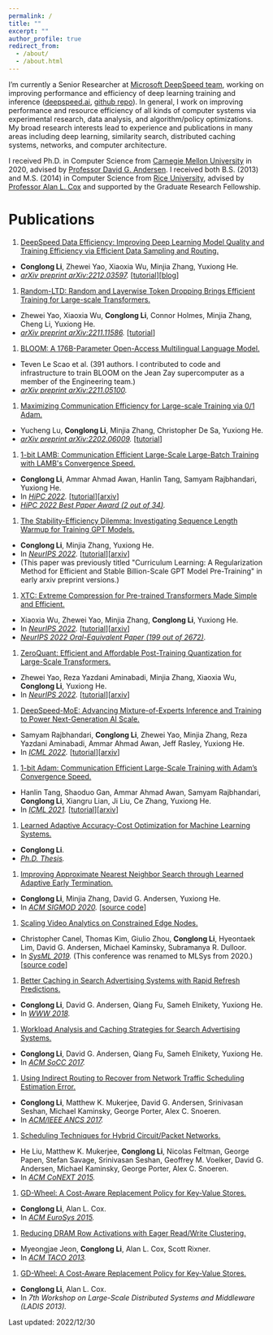 ```yaml
---
permalink: /
title: ""
excerpt: ""
author_profile: true
redirect_from: 
  - /about/
  - /about.html
---
```


I’m currently a Senior Researcher at [Microsoft DeepSpeed team](https://www.microsoft.com/en-us/research/project/deepspeed/), working on improving performance and efficiency of deep learning training and inference ([deepspeed.ai](https://www.deepspeed.ai/), [github repo](https://github.com/microsoft/DeepSpeed)). In general, I work on improving performance and resource efficiency of all kinds of computer systems via experimental research, data analysis, and algorithm/policy optimizations. My broad research interests lead to experience and publications in many areas including deep learning, similarity search, distributed caching systems, networks, and computer architecture.

I received Ph.D. in Computer Science from [Carnegie Mellon University](https://www.cmu.edu/) in 2020, advised by [Professor David G. Andersen](https://www.cs.cmu.edu/~dga/). I received both B.S. (2013) and M.S. (2014) in Computer Science from [Rice University](https://www.rice.edu/), advised by [Professor Alan L. Cox](https://profiles.rice.edu/faculty/alan-l-cox) and supported by the Graduate Research Fellowship.

Publications
======
1. [DeepSpeed Data Efficiency: Improving Deep Learning Model Quality and Training Efficiency via Efficient Data Sampling and Routing.](https://arxiv.org/abs/2212.03597)
  * **Conglong Li**, Zhewei Yao, Xiaoxia Wu, Minjia Zhang, Yuxiong He.
  * *[arXiv preprint arXiv:2212.03597](https://arxiv.org/abs/2212.03597).* \[[tutorial](https://www.deepspeed.ai/tutorials/data-efficiency/)\]\[[blog](https://www.deepspeed.ai/2022/12/11/data-efficiency.html)\]
1. [Random-LTD: Random and Layerwise Token Dropping Brings Efficient Training for Large-scale Transformers.](https://arxiv.org/abs/2211.11586)
  * Zhewei Yao, Xiaoxia Wu, **Conglong Li**, Connor Holmes, Minjia Zhang, Cheng Li, Yuxiong He.
  * *[arXiv preprint arXiv:2211.11586](https://arxiv.org/abs/2211.11586).* \[[tutorial](https://www.deepspeed.ai/tutorials/data-efficiency/#2-random-layerwise-token-dropping-random-ltd)\]
1. [BLOOM: A 176B-Parameter Open-Access Multilingual Language Model.](https://arxiv.org/abs/2211.05100)
  * Teven Le Scao et al. (391 authors. I contributed to code and infrastructure to train BLOOM on the Jean Zay supercomputer as a member of the Engineering team.)
  * *[arXiv preprint arXiv:2211.05100](https://arxiv.org/abs/2211.05100).*
1. [Maximizing Communication Efficiency for Large-scale Training via 0/1 Adam.](https://arxiv.org/abs/2202.06009)
  * Yucheng Lu, **Conglong Li**, Minjia Zhang, Christopher De Sa, Yuxiong He.
  * *[arXiv preprint arXiv:2202.06009](https://arxiv.org/abs/2202.06009).* \[[tutorial](https://www.deepspeed.ai/tutorials/zero-one-adam/)\]
1. [1-bit LAMB: Communication Efficient Large-Scale Large-Batch Training with LAMB's Convergence Speed.](https://arxiv.org/abs/2104.06069)
  * **Conglong Li**, Ammar Ahmad Awan, Hanlin Tang, Samyam Rajbhandari, Yuxiong He.
  * In *[HiPC 2022](https://hipc.org/).* \[[tutorial](https://www.deepspeed.ai/tutorials/onebit-lamb/)\]\[[arxiv](https://arxiv.org/abs/2104.06069)\]
  * *[HiPC 2022 Best Paper Award (2 out of 34)](https://web.archive.org/web/20221222201832/https://hipc.org/advance-program/).*
1. [The Stability-Efficiency Dilemma: Investigating Sequence Length Warmup for Training GPT Models.](https://openreview.net/forum?id=JpZ5du_Kdh)
  * **Conglong Li**, Minjia Zhang, Yuxiong He.
  * In *[NeurIPS 2022](https://openreview.net/forum?id=JpZ5du_Kdh).* \[[tutorial](https://www.deepspeed.ai/tutorials/curriculum-learning/)\]\[[arxiv](https://arxiv.org/abs/2108.06084)\]
  * (This paper was previously titled "Curriculum Learning: A Regularization Method for Efficient and Stable Billion-Scale GPT Model Pre-Training" in early arxiv preprint versions.)
1. [XTC: Extreme Compression for Pre-trained Transformers Made Simple and Efficient.](https://openreview.net/forum?id=xNeAhc2CNAl)
  * Xiaoxia Wu, Zhewei Yao, Minjia Zhang, **Conglong Li**, Yuxiong He.
  * In *[NeurIPS 2022](https://openreview.net/forum?id=xNeAhc2CNAl).* \[[tutorial](https://www.deepspeed.ai/tutorials/model-compression/#3-tutorial-for-xtc-simple-yet-effective-compression-pipeline-for-extreme-compression)\]\[[arxiv](https://arxiv.org/abs/2206.01859)\]
  * *[NeurIPS 2022 Oral-Equivalent Paper (199 out of 2672)](https://web.archive.org/web/20221127222319/https://nips.cc/virtual/2022/events/highlighted).*
1. [ZeroQuant: Efficient and Affordable Post-Training Quantization for Large-Scale Transformers.](https://openreview.net/forum?id=f-fVCElZ-G1)
  * Zhewei Yao, Reza Yazdani Aminabadi, Minjia Zhang, Xiaoxia Wu, **Conglong Li**, Yuxiong He.
  * In *[NeurIPS 2022](https://openreview.net/forum?id=f-fVCElZ-G1).* \[[tutorial](https://www.deepspeed.ai/tutorials/model-compression/#2-tutorial-for-zeroquant-efficient-and-affordable-post-training-quantization)\]\[[arxiv](https://arxiv.org/abs/2206.01861)\]
1. [DeepSpeed-MoE: Advancing Mixture-of-Experts Inference and Training to Power Next-Generation AI Scale.](https://proceedings.mlr.press/v162/rajbhandari22a.html)
  * Samyam Rajbhandari, **Conglong Li**, Zhewei Yao, Minjia Zhang, Reza Yazdani Aminabadi, Ammar Ahmad Awan, Jeff Rasley, Yuxiong He.
  * In *[ICML 2022](https://proceedings.mlr.press/v162/rajbhandari22a.html).* \[[tutorial](https://www.deepspeed.ai/tutorials/mixture-of-experts-nlg/)\]\[[arxiv](https://arxiv.org/abs/2201.05596)\]
1. [1-bit Adam: Communication Efficient Large-Scale Training with Adam’s Convergence Speed.](http://proceedings.mlr.press/v139/tang21a.html)
  * Hanlin Tang, Shaoduo Gan, Ammar Ahmad Awan, Samyam Rajbhandari, **Conglong Li**, Xiangru Lian, Ji Liu, Ce Zhang, Yuxiong He.
  * In *[ICML 2021](http://proceedings.mlr.press/v139/tang21a.html).* \[[tutorial](https://www.deepspeed.ai/tutorials/onebit-adam/)\]\[[arxiv](https://arxiv.org/abs/2102.02888)\]
1. [Learned Adaptive Accuracy-Cost Optimization for Machine Learning Systems.](paper/thesis-2020.pdf)
  * **Conglong Li**.
  * *[Ph.D. Thesis](http://reports-archive.adm.cs.cmu.edu/anon/2020/abstracts/20-105.html).*
1. [Improving Approximate Nearest Neighbor Search through Learned Adaptive Early Termination.](paper/ann-sigmod2020.pdf)
  * **Conglong Li**, Minjia Zhang, David G. Andersen, Yuxiong He.
  * In *[ACM SIGMOD 2020](https://dl.acm.org/doi/abs/10.1145/3318464.3380600).* [[source code](https://github.com/efficient/faiss-learned-termination)]
1. [Scaling Video Analytics on Constrained Edge Nodes.](paper/filterforward-sysml2019.pdf)
  * Christopher Canel, Thomas Kim, Giulio Zhou, **Conglong Li**, Hyeontaek Lim, David G. Andersen, Michael Kaminsky, Subramanya R. Dulloor.
  * In *[SysML 2019](https://mlsys.org/Conferences/2019/).* (This conference was renamed to MLSys from 2020.) [[source code](https://github.com/viscloud/ff)]
1. [Better Caching in Search Advertising Systems with Rapid Refresh Predictions.](paper/adscache-www2018.pdf)
  * **Conglong Li**, David G. Andersen, Qiang Fu, Sameh Elnikety, Yuxiong He.
  * In *[WWW 2018](https://dl.acm.org/doi/abs/10.1145/3178876.3186176).*
1. [Workload Analysis and Caching Strategies for Search Advertising Systems.](paper/adscache-socc2017.pdf)
  * **Conglong Li**, David G. Andersen, Qiang Fu, Sameh Elnikety, Yuxiong He.
  * In *[ACM SoCC 2017](https://dl.acm.org/doi/abs/10.1145/3127479.3129255).*
1. [Using Indirect Routing to Recover from Network Traffic Scheduling Estimation Error.](paper/albedo-ancs2017.pdf)
  * **Conglong Li**, Matthew K. Mukerjee, David G. Andersen, Srinivasan Seshan, Michael Kaminsky, George Porter, Alex C. Snoeren.
  * In *[ACM/IEEE ANCS 2017](https://ieeexplore.ieee.org/abstract/document/7966896).*
1. [Scheduling Techniques for Hybrid Circuit/Packet Networks.](paper/solstice-conext2015.pdf)
  * He Liu, Matthew K. Mukerjee, **Conglong Li**, Nicolas Feltman, George Papen, Stefan Savage, Srinivasan Seshan, Geoffrey M. Voelker, David G. Andersen, Michael Kaminsky, George Porter, Alex C. Snoeren.
  * In *[ACM CoNEXT 2015](https://dl.acm.org/doi/abs/10.1145/2716281.2836126).*
1. [GD-Wheel: A Cost-Aware Replacement Policy for Key-Value Stores.](paper/gdwheel-eurosys2015.pdf)
  * **Conglong Li**, Alan L. Cox.
  * In *[ACM EuroSys 2015](https://dl.acm.org/doi/abs/10.1145/2741948.2741956).*
1. [Reducing DRAM Row Activations with Eager Read/Write Clustering.](paper/writeback-taco2013.pdf)
  * Myeongjae Jeon, **Conglong Li**, Alan L. Cox, Scott Rixner.
  * In *[ACM TACO 2013](https://dl.acm.org/doi/abs/10.1145/2541228.2555300).*
1. [GD-Wheel: A Cost-Aware Replacement Policy for Key-Value Stores.](paper/gdwheel-ladis2013.pdf)
  * **Conglong Li**, Alan L. Cox.
  * In *7th Workshop on Large-Scale Distributed Systems and Middleware (LADIS 2013).*

Last updated: 2022/12/30

